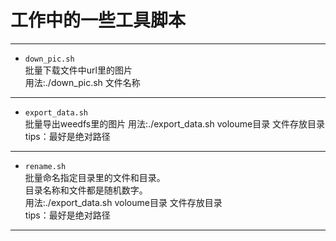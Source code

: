 工作中的一些工具脚本
=====

--------
* `down_pic.sh`<br/>
批量下载文件中url里的图片 <br/>
用法:./down_pic.sh 文件名称
--------
* `export_data.sh` <br />
批量导出weedfs里的图片
用法:./export_data.sh voloume目录 文件存放目录 <br>
tips：最好是绝对路径
--------
* `rename.sh` <br />
批量命名指定目录里的文件和目录。<br>
目录名称和文件都是随机数字。<br>
用法:./export_data.sh voloume目录 文件存放目录 <br>
tips：最好是绝对路径
--------

